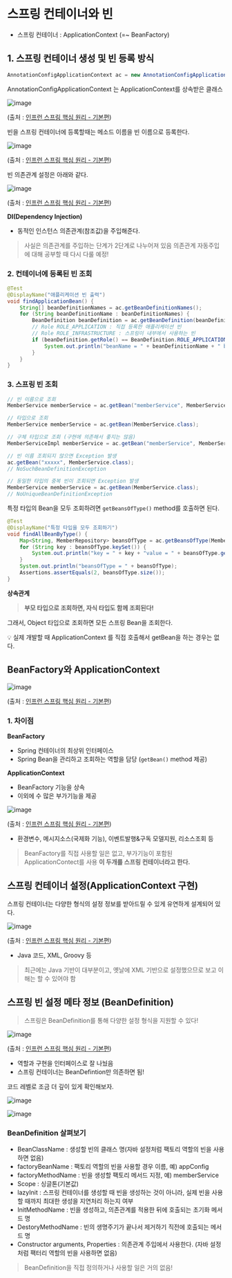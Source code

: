 # 스프링 컨테이너와 빈

- 스프링 컨테이너 : ApplicationContext (=~ BeanFactory)

## 1. 스프링 컨테이너 생성 및 빈 등록 방식

```java
AnnotationConfigApplicationContext ac = new AnnotationConfigApplicationContext(AppConfig.class);
```

AnnotationConfigApplicationContext 는 ApplicationContext를 상속받은 클래스

![image](https://user-images.githubusercontent.com/42997924/180614883-6b7da137-30bc-46a7-ad32-cac7f072aefa.png)

(출처 : [인프런 스프링 핵심 원리 - 기본편](https://www.inflearn.com/course/%EC%8A%A4%ED%94%84%EB%A7%81-%ED%95%B5%EC%8B%AC-%EC%9B%90%EB%A6%AC-%EA%B8%B0%EB%B3%B8%ED%8E%B8/unit/55352))

빈을 스프링 컨테이너에 등록할때는 메소드 이름을 빈 이름으로 등록한다.

![image](https://user-images.githubusercontent.com/42997924/180614888-8de585da-f25e-41f2-944d-506cf9889258.png)

(출처 : [인프런 스프링 핵심 원리 - 기본편](https://www.inflearn.com/course/%EC%8A%A4%ED%94%84%EB%A7%81-%ED%95%B5%EC%8B%AC-%EC%9B%90%EB%A6%AC-%EA%B8%B0%EB%B3%B8%ED%8E%B8/unit/55352))

빈 의존관계 설정은 아래와 같다.

![image](https://user-images.githubusercontent.com/42997924/180614894-97c78c3e-e77c-4675-8008-e9a14a5c63ec.png)

(출처 : [인프런 스프링 핵심 원리 - 기본편](https://www.inflearn.com/course/%EC%8A%A4%ED%94%84%EB%A7%81-%ED%95%B5%EC%8B%AC-%EC%9B%90%EB%A6%AC-%EA%B8%B0%EB%B3%B8%ED%8E%B8/unit/55352))

**DI(Dependency Injection)**

- 동적인 인스턴스 의존관계(참조값)을 주입해준다.

> 사실은 의존관계를 주입하는 단계가 2단계로 나누어져 있음
> 의존관계 자동주입에 대해 공부할 때 다시 다룰 예정!

### 2. 컨테이너에 등록된 빈 조회

```java
@Test
@DisplayName("애플리케이션 빈 출력")
void findApplicationBean() {
    String[] beanDefinitionNames = ac.getBeanDefinitionNames();
    for (String beanDefinitionName : beanDefinitionNames) {
        BeanDefinition beanDefinition = ac.getBeanDefinition(beanDefinitionName);
        // Role ROLE_APPLICATION : 직접 등록한 애플리케이션 빈
        // Role ROLE_INFRASTRUCTURE : 스프링이 내부에서 사용하는 빈
        if (beanDefinition.getRole() == BeanDefinition.ROLE_APPLICATION) {
            System.out.println("beanName = " + beanDefinitionName + " beanDefinition = " + beanDefinition);
        }
    }
}
```

### 3. 스프링 빈 조회

```java
// 빈 이름으로 조회
MemberService memberService = ac.getBean("memberService", MemberService.class);

// 타입으로 조회
MemberService memberService = ac.getBean(MemberService.class);

// 구체 타입으로 조회 (구현에 의존해서 좋지는 않음)
MemberServiceImpl memberService = ac.getBean("memberService", MemberServiceImpl.class);

// 빈 이름 조회되지 않으면 Exception 발생
ac.getBean("xxxxx", MemberService.class);
// NoSuchBeanDefinitionException

// 동일한 타입의 중복 빈이 조회되면 Exception 발생
MemberService memberService = ac.getBean(MemberService.class);
// NoUniqueBeanDefinitionException
```

특정 타입의 Bean을 모두 조회하려면 `getBeansOfType()` method를 호출하면 된다.

```java
@Test
@DisplayName("특정 타입을 모두 조회하기")
void findAllBeanByType() {
    Map<String, MemberRepository> beansOfType = ac.getBeansOfType(MemberRepository.class);
    for (String key : beansOfType.keySet()) {
        System.out.println("key = " + key + "value = " + beansOfType.get(key));
    }
    System.out.println("beansOfType = " + beansOfType);
    Assertions.assertEquals(2, beansOfType.size());
}
```

**상속관계**

> **부모 타입으로 조회하면, 자식 타입도 함께 조회된다!**

그래서, Object 타입으로 조회하면 모든 스프링 Bean을 조회한다.

<aside>

💡 실제 개발할 때 ApplicationContext 를 직접 호출해서 getBean을 하는 경우는 없다.

</aside>

## BeanFactory와 ApplicationContext

![image](https://user-images.githubusercontent.com/42997924/180614897-0871a9a6-eb37-4825-9485-defd6fccd35b.png)

(출처 : [인프런 스프링 핵심 원리 - 기본편](https://www.inflearn.com/course/%EC%8A%A4%ED%94%84%EB%A7%81-%ED%95%B5%EC%8B%AC-%EC%9B%90%EB%A6%AC-%EA%B8%B0%EB%B3%B8%ED%8E%B8/unit/55352))

### 1. 차이점

**BeanFactory**

- Spring 컨테이너의 최상위 인터페이스
- Spring Bean을 관리하고 조회하는 역할을 담당 (`getBean()` method 제공)

**ApplicationContext**

- BeanFactory 기능을 상속
- 이외에 수 많은 부가기능을 제공

![image](https://user-images.githubusercontent.com/42997924/180614901-efe5ced8-2ded-46ed-8c6a-02b8053eed7b.png)

(출처 : [인프런 스프링 핵심 원리 - 기본편](https://www.inflearn.com/course/%EC%8A%A4%ED%94%84%EB%A7%81-%ED%95%B5%EC%8B%AC-%EC%9B%90%EB%A6%AC-%EA%B8%B0%EB%B3%B8%ED%8E%B8/unit/55352))

- 환경변수, 메시지소스(국제화 기능), 이벤트발행&구독 모델지원, 리소스조회 등

> BeanFactory를 직접 사용할 일은 없고,  부가기능이 포함된 ApplicationContect를 사용
> **이 두개를 스프링 컨테이너라고 한다.**

## 스프링 컨테이너 설정(ApplicationContext 구현)

스프링 컨테이너는 다양한 형식의 설정 정보를 받아드릴 수 있게 유연하게 설계되어 있다.

![image](https://user-images.githubusercontent.com/42997924/180614907-ad73477e-adc0-4538-a35a-6a008b894845.png)

(출처 : [인프런 스프링 핵심 원리 - 기본편](https://www.inflearn.com/course/%EC%8A%A4%ED%94%84%EB%A7%81-%ED%95%B5%EC%8B%AC-%EC%9B%90%EB%A6%AC-%EA%B8%B0%EB%B3%B8%ED%8E%B8/unit/55352))

- Java 코드, XML, Groovy 등

> 최근에는 Java 기반이 대부분이고, 옛날에 XML 기반으로 설정했으므로 보고 이해는 할 수 있어야 함

## 스프링 빈 설정 메타 정보 (BeanDefinition)

> 스프링은 BeanDefinition를 통해 다양한 설정 형식을 지원할 수 있다!

![image](https://user-images.githubusercontent.com/42997924/180614917-682abeb6-517d-47a3-8c5b-70b8c20c73ba.png)

(출처 : [인프런 스프링 핵심 원리 - 기본편](https://www.inflearn.com/course/%EC%8A%A4%ED%94%84%EB%A7%81-%ED%95%B5%EC%8B%AC-%EC%9B%90%EB%A6%AC-%EA%B8%B0%EB%B3%B8%ED%8E%B8/unit/55352))

- 역할과 구현을 인터페이스로 잘 나눴음
- 스프링 컨테이너는 BeanDefintion만 의존하면 됨!

코드 레벨로 조금 더 깊이 있게 확인해보자.

![image](https://user-images.githubusercontent.com/42997924/180614925-5b91c931-8a85-4757-8b2d-1c9a8af022f7.png)

![image](https://user-images.githubusercontent.com/42997924/180614935-7fcce192-25d1-4cb3-bf0f-fe5612cbe13e.png)

### BeanDefinition 살펴보기

- BeanClassName : 생성할 빈의 클래스 명(자바 설정처럼 팩토리 역할의 빈을 사용하면 없음)
- factoryBeanName : 팩토리 역할의 빈을 사용할 경우 이름, 예) appConfig
- factoryMethodName : 빈을 생성할 팩토리 메서드 지정, 예) memberService
- Scope : 싱글톤(기본값)
- lazyInit : 스프링 컨테이너를 생성할 때 빈을 생성하는 것이 아니라, 실제 빈을 사용할 때까지 최대한 생성을 지연처리 하는지 여부
- InitMethodName : 빈을 생성하고, 의존관계를 적용한 뒤에 호출되는 초기화 메서드 명
- DestoryMethodName : 빈의 생명주기가 끝나서 제거하기 직전에 호출되는 메서드 명
- Constructor arguments, Properties : 의존관계 주입에서 사용한다. (자바 설정처럼 팩터리 역할의 빈을 사용하면 없음)

> BeanDefinition을 직접 정의하거나 사용할 일은 거의 없음!

